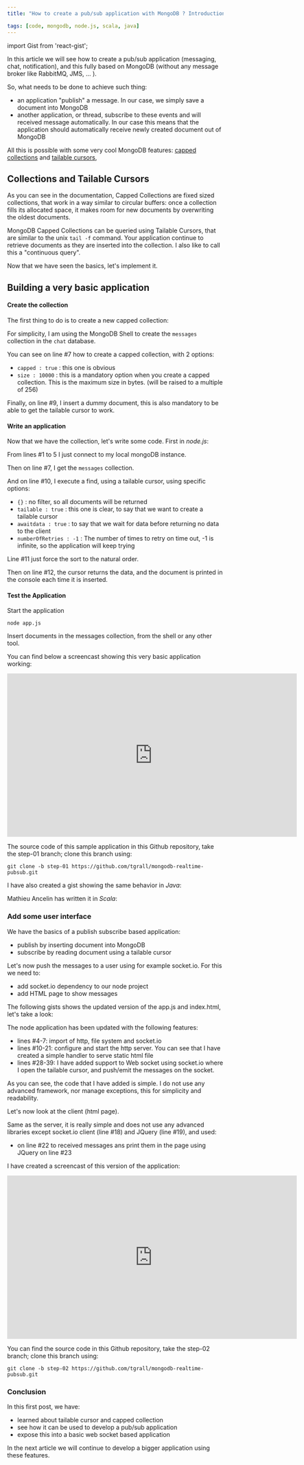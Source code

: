 ```yaml
---
title: "How to create a pub/sub application with MongoDB ? Introduction"

tags: [code, mongodb, node.js, scala, java]
---
```

import Gist from 'react-gist';

In this article we will see how to create a pub/sub application (messaging, chat, notification), and this fully based on MongoDB (without any message broker like RabbitMQ, JMS, ... ).

So, what needs to be done to achieve such thing:

* an application "publish" a message. In our case, we simply save a document into MongoDB
* another application, or thread, subscribe to these events and will received message automatically. In our case this means that the application should automatically receive newly created document out of MongoDB

All this is possible with some very cool MongoDB features: [capped collections](http://docs.mongodb.org/manual/core/capped-collections/) and [tailable cursors](http://docs.mongodb.org/manual/tutorial/create-tailable-cursor/),

<!-- truncate -->

## Collections and Tailable Cursors

As you can see in the documentation, Capped Collections are fixed sized collections, that work in a way similar to circular buffers: once a collection fills its allocated space, it makes room for new documents by overwriting the oldest documents.

MongoDB Capped Collections can be queried using Tailable Cursors, that are similar to the unix `tail -f` command. Your application continue to retrieve documents as they are inserted into the collection. I also like to call this a "continuous query".

Now that we have seen the basics, let's implement it.

## Building a very basic application


#### Create the collection

The first thing to do is to create a new capped collection:

<Gist id="f16b1d3b5bcc12a4270a" 
      file='capped-collection'  
/>

For simplicity, I am using the MongoDB Shell to create the `messages` collection in the `chat` database.

You can see on line #7 how to create a capped collection, with 2 options:

* `capped : true` : this one is obvious
* `size : 10000` : this is a mandatory option when you create a capped collection. This is the maximum size in bytes. (will be raised to a multiple of 256)

Finally, on line #9, I insert a dummy document, this is also mandatory to be able to get the tailable cursor to work.


#### Write an application


Now that we have the collection, let's write some code. First in *node.js*:

<Gist id="f16b1d3b5bcc12a4270a" 
      file='app.js'  
/>



From lines #1 to 5 I just connect to my local mongoDB instance.

Then on line #7, I get the `messages` collection.

And on line #10, I execute a find, using a tailable cursor, using specific options:

* `{}` : no filter, so all documents will be returned
* `tailable : true` : this one is clear, to say that we want to create a tailable cursor
* `awaitdata : true` : to say that we wait for data before returning no data to the client
* `numberOfRetries : -1` : The number of times to retry on time out, -1 is infinite, so the application will keep trying

Line #11 just force the sort to the natural order.

Then on line #12, the cursor returns the data, and the document is printed in the console each time it is inserted.


#### Test the Application

Start the application

`node app.js`

Insert documents in the messages collection, from the shell or any other tool.

You can find below a screencast showing this very basic application working:

<iframe width="675" height="380" src="https://www.youtube.com/embed/uSuiYvssKuo" frameborder="0" allow="accelerometer; autoplay; encrypted-media; gyroscope; picture-in-picture" allowfullscreen></iframe>

The source code of this sample application in this Github repository, take the step-01 branch; clone this branch using:

`git clone -b step-01 https://github.com/tgrall/mongodb-realtime-pubsub.git`

I have also created a gist showing the same behavior in *Java*:

<Gist id="f16b1d3b5bcc12a4270a" 
      file='MyApp.java'  
/>


Mathieu Ancelin has written it in *Scala*:

<Gist id="f16b1d3b5bcc12a4270a" 
      file='App.scala'  
/>


### Add some user interface

We have the basics of a publish subscribe based application:

* publish by inserting document into MongoDB
* subscribe by reading document using a tailable cursor

Let's now push the messages to a user using for example socket.io. For this we need to:

* add socket.io dependency to our node project
* add HTML page to show messages

The following gists shows the updated version of the app.js and index.html, let's take a look:

<Gist id="d8c2acfdc416abcc5d18" 
      file='app.js'  
/>

The node application has been updated with the following features:

* lines #4-7: import of http, file system and socket.io
* lines #10-21: configure and start the http server. You can see that I have created a simple handler to serve static html file
* lines #28-39: I have added support to Web socket using socket.io where I open the tailable cursor, and push/emit the messages on the socket.

As you can see, the code that I have added is simple. I do not use any advanced framework, nor manage exceptions, this for simplicity and readability.

Let's now look at the client (html page).

<Gist id="d8c2acfdc416abcc5d18" 
      file='index.html'  
/>

Same as the server, it is really simple and does not use any advanced libraries except socket.io client (line #18) and JQuery (line #19), and used:

* on line #22 to received messages ans print them in the page using JQuery on line #23


I have created a screencast of this version of the application:

<iframe width="675" height="380" src="https://www.youtube.com/embed/N9fDxuohdy8" frameborder="0" allow="accelerometer; autoplay; encrypted-media; gyroscope; picture-in-picture" allowfullscreen></iframe>


You can find the source code in this Github repository, take the step-02 branch; clone this branch using:

`git clone -b step-02 https://github.com/tgrall/mongodb-realtime-pubsub.git`


### Conclusion

In this first post, we have:

* learned about tailable cursor and capped collection
* see how it can be used to develop a pub/sub application
* expose this into a basic web socket based application

In the next article we will continue to develop a bigger application using these features.
